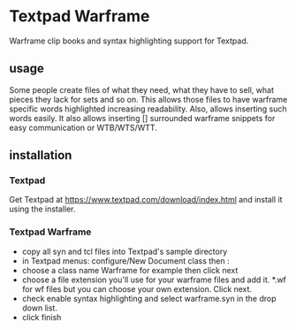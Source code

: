 # Textpad Warframe
Warframe clip books and syntax highlighting support for Textpad.

## usage
Some people create files of what they need, what they have to sell, what pieces they lack for sets and so on.
This allows those files to have warframe specific words highlighted increasing readability. Also, allows inserting such words easily.
It also allows inserting [] surrounded warframe snippets for easy communication or WTB/WTS/WTT.

## installation
### Textpad
Get Textpad at https://www.textpad.com/download/index.html and install it using the installer.
### Textpad Warframe
* copy all syn and tcl files into Textpad's sample directory
* in Textpad menus: configure/New Document class then :
* choose a class name Warframe for example then click next
* choose a file extension you'll use for your warframe files and add it. \*.wf for wf files but you can choose your own extension. Click next.
* check enable syntax highlighting and select warframe.syn in the drop down list.
* click finish
